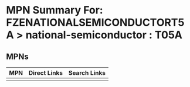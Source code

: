 



# MPN Summary For: FZENATIONALSEMICONDUCTORT5A > national-semiconductor : T05A

## MPNs
  

|MPN|Direct Links|Search Links|
| :--- | :--- | :--- |
||||
